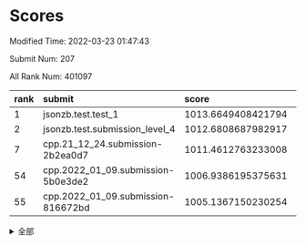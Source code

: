 # Scores

Modified Time: 2022-03-23 01:47:43

Submit Num: 207

All Rank Num: 401097

| rank |               submit               |       score        |       sigma        | pk_num |
| :--- | :--------------------------------- | :----------------- | :----------------- | :----- |
| 1    | jsonzb.test.test_1                 | 1013.6649408421794 | 0.8187151941798168 | 7744   |
| 2    | jsonzb.test.submission_level_4     | 1012.6808687982917 | 0.8046235029776089 | 7751   |
| 7    | cpp.21_12_24.submission-2b2ea0d7   | 1011.4612763233008 | 0.7771867085890736 | 7754   |
| 54   | cpp.2022_01_09.submission-5b0e3de2 | 1006.9386195375631 | 0.7398739180710516 | 7750   |
| 55   | cpp.2022_01_09.submission-816672bd | 1005.1367150230254 | 0.7364825911879815 | 7753   |


<details>
<summary>全部</summary>

| rank |                 submit                 |       score        |       sigma        | pk_num |
| :--- | :------------------------------------- | :----------------- | :----------------- | :----- |
| 1    | jsonzb.test.test_1                     | 1013.6649408421794 | 0.8187151941798168 | 7744   |
| 2    | jsonzb.test.submission_level_4         | 1012.6808687982917 | 0.8046235029776089 | 7751   |
| 3    | gobigger.level_3.submission_level_3_39 | 1011.9966448427904 | 0.786630936751872  | 7749   |
| 4    | gobigger.level_3.submission_level_3_33 | 1011.9892448305643 | 0.7786054983455406 | 7748   |
| 5    | gobigger.level_3.submission_level_3_40 | 1011.7559369342323 | 0.7898094029692877 | 7750   |
| 6    | gobigger.level_3.submission_level_3_24 | 1011.6930266881108 | 0.7979098305635974 | 7750   |
| 7    | cpp.21_12_24.submission-2b2ea0d7       | 1011.4612763233008 | 0.7771867085890736 | 7754   |
| 8    | gobigger.level_3.submission_level_3_36 | 1011.3513999989962 | 0.7567304570963712 | 7755   |
| 9    | gobigger.level_3.submission_level_3_30 | 1011.2944706699138 | 0.7717657459944891 | 7755   |
| 10   | gobigger.level_3.submission_level_3_43 | 1011.1991598976056 | 0.7839962826985706 | 7749   |
| 11   | gobigger.level_3.submission_level_3_29 | 1010.9344801710253 | 0.7493450055630587 | 7748   |
| 12   | gobigger.level_3.submission_level_3_44 | 1010.673237669745  | 0.7623409259825732 | 7748   |
| 13   | gobigger.level_3.submission_level_3_3  | 1010.6303767466932 | 0.7738247439858253 | 7752   |
| 14   | gobigger.level_3.submission_level_3_15 | 1010.6174809492277 | 0.772294015865081  | 7748   |
| 15   | gobigger.level_3.submission_level_3_49 | 1010.6100614396532 | 0.7548496119971154 | 7753   |
| 16   | gobigger.level_3.submission_level_3_34 | 1010.6086742660083 | 0.7794976963968632 | 7749   |
| 17   | gobigger.level_3.submission_level_3_27 | 1010.5045379161347 | 0.7482012482831502 | 7755   |
| 18   | gobigger.level_3.submission_level_3_25 | 1010.320588668182  | 0.7481117440350207 | 7751   |
| 19   | gobigger.level_3.submission_level_3_14 | 1010.3125391729808 | 0.7752468257974385 | 7746   |
| 20   | gobigger.level_3.submission_level_3_10 | 1010.2127832606687 | 0.7560598603909441 | 7751   |
| 21   | gobigger.level_3.submission_level_3_47 | 1010.2084240067494 | 0.759308462216912  | 7753   |
| 22   | gobigger.level_3.submission_level_3_18 | 1010.2075632902315 | 0.7597712100637894 | 7756   |
| 23   | gobigger.level_3.submission_level_3_48 | 1010.1701507025923 | 0.7435342267444444 | 7751   |
| 24   | gobigger.level_3.submission_level_3_26 | 1010.1026248286917 | 0.7634903033684545 | 7750   |
| 25   | gobigger.level_3.submission_level_3_5  | 1010.015803004016  | 0.7476268678378449 | 7753   |
| 26   | gobigger.level_3.submission_level_3_6  | 1009.9969845970254 | 0.7724781866013564 | 7750   |
| 27   | gobigger.level_3.submission_level_3_16 | 1009.9707309411049 | 0.7500955542328724 | 7754   |
| 28   | gobigger.level_3.submission_level_3_41 | 1009.9686136931933 | 0.7558882766342635 | 7752   |
| 29   | gobigger.level_3.submission_level_3_37 | 1009.9235021948199 | 0.7426783934139228 | 7752   |
| 30   | gobigger.level_3.submission_level_3_4  | 1009.7954432505317 | 0.7598871885914334 | 7751   |
| 31   | gobigger.level_3.submission_level_3_0  | 1009.7141771505331 | 0.7380097543054144 | 7752   |
| 32   | gobigger.level_3.submission_level_3_9  | 1009.6460948077904 | 0.7810990129794175 | 7755   |
| 33   | gobigger.level_3.submission_level_3_31 | 1009.6449476416918 | 0.7482459565875496 | 7755   |
| 34   | gobigger.level_3.submission_level_3_11 | 1009.5680946172687 | 0.7605787875643519 | 7749   |
| 35   | gobigger.level_3.submission_level_3_19 | 1009.5150882575723 | 0.7473086441361889 | 7748   |
| 36   | gobigger.level_3.submission_level_3_8  | 1009.4788276825215 | 0.7498484678898104 | 7751   |
| 37   | gobigger.level_3.submission_level_3_7  | 1009.4387992243189 | 0.7601345813039234 | 7755   |
| 38   | gobigger.level_3.submission_level_3_20 | 1009.4311601427007 | 0.7400298122355106 | 7749   |
| 39   | gobigger.level_3.submission_level_3_35 | 1009.421834111674  | 0.7264106220595208 | 7753   |
| 40   | gobigger.level_3.submission_level_3_22 | 1009.4026821075081 | 0.7521345479828925 | 7746   |
| 41   | gobigger.level_3.submission_level_3_46 | 1009.3658959052809 | 0.7415225769436737 | 7749   |
| 42   | gobigger.level_3.submission_level_3_28 | 1009.3021570911762 | 0.747213389484017  | 7753   |
| 43   | gobigger.level_3.submission_level_3_2  | 1009.272578206262  | 0.7765183272186695 | 7750   |
| 44   | gobigger.level_3.submission_level_3_32 | 1009.2584893895995 | 0.7861089600172841 | 7752   |
| 45   | gobigger.level_3.submission_level_3_17 | 1009.2074443444978 | 0.7472885076269782 | 7748   |
| 46   | gobigger.level_3.submission_level_3_1  | 1009.1522725280023 | 0.7514211429895694 | 7747   |
| 47   | gobigger.level_3.submission_level_3_42 | 1009.074685141682  | 0.7581092363898364 | 7749   |
| 48   | gobigger.level_3.submission_level_3_23 | 1008.8842992804288 | 0.7424497986995089 | 7752   |
| 49   | gobigger.level_3.submission_level_3_12 | 1008.8190026755577 | 0.7522459580976264 | 7754   |
| 50   | gobigger.level_3.submission_level_3_13 | 1008.8021464784701 | 0.7345254165593555 | 7745   |
| 51   | gobigger.level_3.submission_level_3_21 | 1008.7482883529947 | 0.7510629019147547 | 7751   |
| 52   | gobigger.level_3.submission_level_3_45 | 1008.7330484566854 | 0.7375782871667572 | 7754   |
| 53   | gobigger.level_3.submission_level_3_38 | 1008.6418772501307 | 0.7474155205351991 | 7745   |
| 54   | cpp.2022_01_09.submission-5b0e3de2     | 1006.9386195375631 | 0.7398739180710516 | 7750   |
| 55   | cpp.2022_01_09.submission-816672bd     | 1005.1367150230254 | 0.7364825911879815 | 7753   |
| 56   | gobigger.level_1.submission_level_1_8  | 1004.8209065774666 | 0.7137082131112488 | 7750   |
| 57   | gobigger.level_1.submission_level_1_42 | 1004.6333456642952 | 0.7157490230563495 | 7750   |
| 58   | gobigger.level_1.submission_level_1_12 | 1004.4192203182687 | 0.7259061192373889 | 7755   |
| 59   | gobigger.level_1.submission_level_1_22 | 1004.2944116173329 | 0.7248240358948593 | 7749   |
| 60   | gobigger.level_1.submission_level_1_44 | 1004.2887619888485 | 0.7234619474879768 | 7750   |
| 61   | gobigger.level_1.submission_level_1_27 | 1004.2765884845127 | 0.722363429889525  | 7754   |
| 62   | gobigger.level_1.submission_level_1_33 | 1004.0972276851454 | 0.7169712691679074 | 7753   |
| 63   | gobigger.level_1.submission_level_1_15 | 1003.9373990352851 | 0.7262730416323759 | 7757   |
| 64   | gobigger.level_1.submission_level_1_13 | 1003.9256012260621 | 0.717857334932844  | 7750   |
| 65   | gobigger.level_1.submission_level_1_26 | 1003.8419656552318 | 0.716139326568233  | 7749   |
| 66   | gobigger.level_1.submission_level_1_5  | 1003.7757076644805 | 0.7232372468486373 | 7757   |
| 67   | gobigger.level_1.submission_level_1_7  | 1003.753045163415  | 0.7188278310865657 | 7745   |
| 68   | gobigger.level_1.submission_level_1_29 | 1003.7078013146091 | 0.7176030038437272 | 7756   |
| 69   | gobigger.level_1.submission_level_1_46 | 1003.7025310987543 | 0.7193251614123309 | 7746   |
| 70   | gobigger.level_1.submission_level_1_1  | 1003.697622336239  | 0.7203207254940668 | 7751   |
| 71   | gobigger.level_1.submission_level_1_35 | 1003.686560547445  | 0.7273801997525005 | 7750   |
| 72   | gobigger.level_1.submission_level_1_36 | 1003.605274504315  | 0.7121799557573179 | 7749   |
| 73   | gobigger.level_1.submission_level_1_23 | 1003.5906452548505 | 0.7220746418946015 | 7752   |
| 74   | gobigger.level_1.submission_level_1_30 | 1003.5230827709916 | 0.7284115090046774 | 7741   |
| 75   | gobigger.level_1.submission_level_1_28 | 1003.4693945209041 | 0.710686986432774  | 7746   |
| 76   | gobigger.level_1.submission_level_1_40 | 1003.4424918062475 | 0.7113841849961311 | 7747   |
| 77   | gobigger.level_1.submission_level_1_25 | 1003.429497835071  | 0.7227624107618017 | 7754   |
| 78   | gobigger.level_1.submission_level_1_17 | 1003.4015718873336 | 0.7193707640997785 | 7749   |
| 79   | gobigger.level_1.submission_level_1_32 | 1003.3594556030984 | 0.7179512920439548 | 7751   |
| 80   | gobigger.level_1.submission_level_1_41 | 1003.3565019966031 | 0.7027568567835877 | 7746   |
| 81   | gobigger.level_1.submission_level_1_2  | 1003.3538205088174 | 0.7098320429512065 | 7750   |
| 82   | gobigger.level_1.submission_level_1_49 | 1003.299460796386  | 0.7195191594923085 | 7753   |
| 83   | gobigger.level_1.submission_level_1_16 | 1003.2930212989198 | 0.7188684917014937 | 7746   |
| 84   | gobigger.level_1.submission_level_1_6  | 1003.1628700263099 | 0.7054120661606301 | 7754   |
| 85   | gobigger.level_1.submission_level_1_34 | 1003.0884418607911 | 0.7138765592689026 | 7751   |
| 86   | gobigger.level_1.submission_level_1_9  | 1003.0554521977155 | 0.695428689025551  | 7756   |
| 87   | gobigger.level_1.submission_level_1_3  | 1003.033246821596  | 0.7241149001207952 | 7748   |
| 88   | gobigger.level_1.submission_level_1_19 | 1003.0091873425778 | 0.7069868863788434 | 7751   |
| 89   | gobigger.level_1.submission_level_1_21 | 1002.956854108562  | 0.7257178416916699 | 7750   |
| 90   | gobigger.level_1.submission_level_1_24 | 1002.9243305768241 | 0.7192113349470094 | 7749   |
| 91   | gobigger.level_1.submission_level_1_20 | 1002.8659596316395 | 0.7244913721805818 | 7749   |
| 92   | gobigger.level_1.submission_level_1_37 | 1002.8559019843536 | 0.716901019236227  | 7754   |
| 93   | gobigger.level_1.submission_level_1_43 | 1002.8439783305286 | 0.7158842924779065 | 7751   |
| 94   | gobigger.level_1.submission_level_1_11 | 1002.8408009782484 | 0.7171978110420225 | 7747   |
| 95   | gobigger.level_1.submission_level_1_39 | 1002.7663764483955 | 0.710359074937147  | 7759   |
| 96   | gobigger.level_1.submission_level_1_47 | 1002.7438579164464 | 0.7170773384563871 | 7754   |
| 97   | gobigger.level_1.submission_level_1_14 | 1002.6464282097369 | 0.7155565419535288 | 7753   |
| 98   | gobigger.level_1.submission_level_1_38 | 1002.5709666649902 | 0.7252058277589887 | 7750   |
| 99   | gobigger.level_1.submission_level_1_18 | 1002.5361039511856 | 0.7129283847725132 | 7752   |
| 100  | gobigger.level_1.submission_level_1_0  | 1002.5138725303462 | 0.7033443282219717 | 7748   |
| 101  | gobigger.level_1.submission_level_1_48 | 1002.4841775643774 | 0.7100279169459651 | 7752   |
| 102  | gobigger.level_1.submission_level_1_4  | 1002.342782969756  | 0.7233493570451344 | 7753   |
| 103  | gobigger.level_1.submission_level_1_31 | 1002.1866626530295 | 0.7197191635717088 | 7752   |
| 104  | gobigger.level_1.submission_level_1_10 | 1002.0664322519298 | 0.7084153399597359 | 7745   |
| 105  | gobigger.level_1.submission_level_1_45 | 1001.9052187525543 | 0.7058942780747314 | 7749   |
| 106  | gobigger.random.submission_random_2    | 997.5340054720618  | 0.7066902111819786 | 7749   |
| 107  | gobigger.random.submission_random_47   | 997.3041072266388  | 0.7164964106707781 | 7751   |
| 108  | gobigger.random.submission_random_10   | 997.1195834871105  | 0.7261654702514483 | 7752   |
| 109  | gobigger.random.submission_random_45   | 996.9511261115781  | 0.7112314254319158 | 7750   |
| 110  | gobigger.random.submission_random_44   | 996.8921405401978  | 0.7017931959139074 | 7749   |
| 111  | gobigger.random.submission_random_28   | 996.8059335361027  | 0.7169003881729927 | 7752   |
| 112  | gobigger.random.submission_random_20   | 996.8052227634429  | 0.7101240216572813 | 7751   |
| 113  | gobigger.random.submission_random_15   | 996.6582451615036  | 0.7200865073956819 | 7747   |
| 114  | gobigger.random.submission_random_43   | 996.6182834660798  | 0.7146853693729699 | 7741   |
| 115  | gobigger.random.submission_random_16   | 996.5732893112461  | 0.7151013972639143 | 7751   |
| 116  | gobigger.random.submission_random_19   | 996.5690805517032  | 0.7117755994921563 | 7755   |
| 117  | gobigger.random.submission_random_3    | 996.5660832670985  | 0.7131239706364345 | 7751   |
| 118  | gobigger.random.submission_random_1    | 996.5346977465553  | 0.708980365973293  | 7750   |
| 119  | gobigger.random.submission_random_40   | 996.5028254056787  | 0.7163422799772031 | 7752   |
| 120  | gobigger.random.submission_random_25   | 996.4954940608698  | 0.7106013988689789 | 7745   |
| 121  | gobigger.random.submission_random_32   | 996.2948653678634  | 0.7155822244315155 | 7750   |
| 122  | gobigger.random.submission_random_8    | 996.2675753499564  | 0.7137931075846474 | 7749   |
| 123  | gobigger.random.submission_random_6    | 996.2357227150634  | 0.7056653815468495 | 7753   |
| 124  | gobigger.random.submission_random_49   | 996.1987692382288  | 0.6999763633288815 | 7753   |
| 125  | gobigger.random.submission_random_42   | 996.1867336817313  | 0.7167973923538778 | 7753   |
| 126  | gobigger.random.submission_random_48   | 996.1717943426494  | 0.7346079849531916 | 7748   |
| 127  | gobigger.random.submission_random_31   | 996.1510814955484  | 0.7046006535854722 | 7754   |
| 128  | gobigger.random.submission_random_7    | 996.1457444600413  | 0.7135081719449999 | 7750   |
| 129  | gobigger.random.submission_random_9    | 996.1348749201104  | 0.7092481995191798 | 7750   |
| 130  | gobigger.random.submission_random_21   | 996.0782807356272  | 0.7129121404888599 | 7752   |
| 131  | gobigger.random.submission_random_41   | 996.076561757496   | 0.7189802848295117 | 7745   |
| 132  | gobigger.random.submission_random_22   | 996.0332305146635  | 0.7101276243055011 | 7750   |
| 133  | gobigger.random.submission_random_27   | 996.0092825232615  | 0.7119374345034879 | 7752   |
| 134  | gobigger.random.submission_random_29   | 995.9060034940451  | 0.7080627649108273 | 7751   |
| 135  | gobigger.random.submission_random_0    | 995.8973790962585  | 0.7114223498124382 | 7750   |
| 136  | gobigger.random.submission_random_4    | 995.8327026985477  | 0.7227009907093368 | 7748   |
| 137  | gobigger.random.submission_random_18   | 995.8193604801716  | 0.7186550423778542 | 7750   |
| 138  | gobigger.random.submission_random_38   | 995.7643139057499  | 0.7078771973722947 | 7747   |
| 139  | gobigger.random.submission_random_46   | 995.7641686220257  | 0.716654639632688  | 7752   |
| 140  | gobigger.random.submission_random_14   | 995.6904852692488  | 0.723625958566019  | 7746   |
| 141  | gobigger.random.submission_random_35   | 995.620738155438   | 0.7171115181382686 | 7751   |
| 142  | gobigger.random.submission_random_26   | 995.5996694590037  | 0.7205369106152816 | 7753   |
| 143  | gobigger.random.submission_random_13   | 995.5889726226327  | 0.714653528092747  | 7752   |
| 144  | gobigger.random.submission_random_33   | 995.5459472238813  | 0.7029153860286206 | 7749   |
| 145  | gobigger.random.submission_random_30   | 995.5414916598187  | 0.7248762535046257 | 7754   |
| 146  | gobigger.random.submission_random_39   | 995.4431765718765  | 0.7182271111473721 | 7751   |
| 147  | gobigger.random.submission_random_36   | 995.4383648123336  | 0.7139799296736756 | 7755   |
| 148  | gobigger.random.submission_random_17   | 995.3651331277038  | 0.7087944106267787 | 7755   |
| 149  | gobigger.random.submission_random_24   | 995.3595345428822  | 0.7321666581744992 | 7753   |
| 150  | gobigger.random.submission_random_12   | 995.3484822381913  | 0.7206697643457095 | 7750   |
| 151  | gobigger.random.submission_random_34   | 995.3203910105033  | 0.7287296073331228 | 7751   |
| 152  | gobigger.random.submission_random_11   | 995.2279892641643  | 0.713123558918953  | 7753   |
| 153  | gobigger.random.submission_random_5    | 995.1398285914719  | 0.7119318904644478 | 7750   |
| 154  | gobigger.random.submission_random_23   | 994.3215058121364  | 0.7113197973485084 | 7750   |
| 155  | gobigger.random.submission_random_37   | 994.0691543914705  | 0.7221755261474717 | 7748   |
| 156  | gobigger.level_2.submission_level_2_3  | 993.893063973344   | 0.7274098150059685 | 7753   |
| 157  | gobigger.level_2.submission_level_2_41 | 993.5607324090199  | 0.72225423909746   | 7748   |
| 158  | gobigger.level_2.submission_level_2_16 | 993.5172753842892  | 0.7365981576339601 | 7749   |
| 159  | gobigger.level_2.submission_level_2_19 | 993.472932732825   | 0.7268508322288821 | 7750   |
| 160  | gobigger.level_2.submission_level_2_33 | 993.4449780533837  | 0.742094958331967  | 7747   |
| 161  | gobigger.level_2.submission_level_2_15 | 993.3077882528481  | 0.7330336268442771 | 7755   |
| 162  | gobigger.level_2.submission_level_2_37 | 993.1598047849034  | 0.7343618894596373 | 7749   |
| 163  | gobigger.level_2.submission_level_2_7  | 992.9974635699023  | 0.7342245781864926 | 7748   |
| 164  | gobigger.level_2.submission_level_2_26 | 992.8910605944363  | 0.7462180569211073 | 7754   |
| 165  | gobigger.level_2.submission_level_2_2  | 992.886124468834   | 0.7505653047457265 | 7744   |
| 166  | gobigger.level_2.submission_level_2_21 | 992.8046324881014  | 0.7283247916790696 | 7753   |
| 167  | gobigger.level_2.submission_level_2_39 | 992.6728389311859  | 0.7535259183259206 | 7748   |
| 168  | gobigger.level_2.submission_level_2_12 | 992.6472215494358  | 0.7451449270464489 | 7755   |
| 169  | gobigger.level_2.submission_level_2_23 | 992.6043820441868  | 0.7537445816082357 | 7744   |
| 170  | gobigger.level_2.submission_level_2_13 | 992.5791726958993  | 0.7424382716261037 | 7754   |
| 171  | gobigger.level_2.submission_level_2_44 | 992.5583846086121  | 0.7345249409624196 | 7752   |
| 172  | gobigger.level_2.submission_level_2_49 | 992.5454653737493  | 0.7404525057805057 | 7748   |
| 173  | gobigger.level_2.submission_level_2_36 | 992.5093529000956  | 0.7553828247102471 | 7751   |
| 174  | gobigger.level_2.submission_level_2_4  | 992.3873496250432  | 0.7368071792016505 | 7746   |
| 175  | gobigger.level_2.submission_level_2_14 | 992.3485237145456  | 0.7592075617254497 | 7750   |
| 176  | gobigger.level_2.submission_level_2_24 | 992.3444588268571  | 0.7366068615816104 | 7749   |
| 177  | gobigger.level_2.submission_level_2_10 | 992.2303406547177  | 0.7501759115831118 | 7751   |
| 178  | gobigger.level_2.submission_level_2_47 | 992.229112193876   | 0.7225981924616366 | 7753   |
| 179  | gobigger.level_2.submission_level_2_48 | 992.181498567539   | 0.7210914857993472 | 7754   |
| 180  | gobigger.level_2.submission_level_2_17 | 992.1663916210384  | 0.7537005755758932 | 7756   |
| 181  | gobigger.level_2.submission_level_2_32 | 992.0460750024343  | 0.7508184633656088 | 7753   |
| 182  | gobigger.level_2.submission_level_2_35 | 991.9196251490549  | 0.7396766396571356 | 7753   |
| 183  | gobigger.level_2.submission_level_2_38 | 991.8623152417158  | 0.7454633665259458 | 7759   |
| 184  | gobigger.level_2.submission_level_2_34 | 991.8349301078337  | 0.7396350312483271 | 7749   |
| 185  | gobigger.level_2.submission_level_2_31 | 991.7800659482111  | 0.7516809165413786 | 7750   |
| 186  | gobigger.level_2.submission_level_2_30 | 991.6640575440613  | 0.7472022034935298 | 7753   |
| 187  | gobigger.level_2.submission_level_2_42 | 991.6086038701262  | 0.7586428198105714 | 7752   |
| 188  | gobigger.level_2.submission_level_2_18 | 991.6068130501665  | 0.75223654202971   | 7753   |
| 189  | gobigger.level_2.submission_level_2_25 | 991.5761929272591  | 0.7528923273079843 | 7752   |
| 190  | gobigger.level_2.submission_level_2_45 | 991.527027240979   | 0.7519832156157659 | 7749   |
| 191  | gobigger.level_2.submission_level_2_11 | 991.4807589488597  | 0.7609228057119422 | 7747   |
| 192  | gobigger.level_2.submission_level_2_0  | 991.4645118306751  | 0.7444599687789105 | 7751   |
| 193  | gobigger.level_2.submission_level_2_40 | 991.4512457978904  | 0.7503469962024019 | 7755   |
| 194  | gobigger.level_2.submission_level_2_46 | 991.4278090804177  | 0.753170536087905  | 7748   |
| 195  | gobigger.level_2.submission_level_2_29 | 991.3524377103404  | 0.7609881335165624 | 7750   |
| 196  | gobigger.level_2.submission_level_2_5  | 991.2715033241788  | 0.7521236998750069 | 7757   |
| 197  | gobigger.level_2.submission_level_2_20 | 991.0951589397196  | 0.762288361136885  | 7751   |
| 198  | gobigger.level_2.submission_level_2_8  | 991.0598281812165  | 0.7673862033336462 | 7756   |
| 199  | gobigger.level_2.submission_level_2_6  | 990.7011178288762  | 0.7636232017712353 | 7747   |
| 200  | gobigger.level_2.submission_level_2_43 | 990.6743865519655  | 0.7485384914475341 | 7746   |
| 201  | gobigger.level_2.submission_level_2_1  | 990.4841783239003  | 0.7473383754381641 | 7747   |
| 202  | gobigger.level_2.submission_level_2_9  | 990.4647359743801  | 0.7477801116656628 | 7752   |
| 203  | gobigger.level_2.submission_level_2_22 | 990.354675948592   | 0.7951456206663645 | 7749   |
| 204  | gobigger.level_2.submission_level_2_27 | 990.0255644786375  | 0.7741138850126895 | 7748   |
| 205  | gobigger.level_2.submission_level_2_28 | 989.7439078410246  | 0.7689091640231416 | 7749   |
| 206  | gobigger.none.submission_none_0        | 979.3664828513992  | 1.2275958510580665 | 7751   |
| 207  | gobigger.none.submission_none_1        | 976.165654887393   | 1.4910604147094817 | 7753   |

</details>